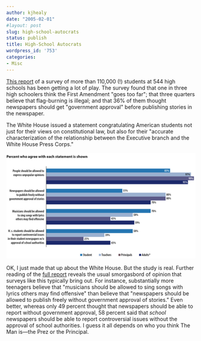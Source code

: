 ```yaml
---
author: kjhealy
date: "2005-02-01"
#layout: post
slug: high-school-autocrats
status: publish
title: High-School Autocrats
wordpress_id: '753'
categories:
- Misc
---
```


[This report](http://edition.cnn.com/2005/EDUCATION/01/31/students.amendment.ap/index.html) of a survey of more than 110,000 (!) students at 544 high schools has been getting a lot of play. The survey found that one in three high schoolers think the First Amendment "goes too far"; that three quarters believe that flag-burning is illegal; and that 36% of them thought newspapers should get "government approval" before publishing stories in the newspaper.

The White House issued a statement congratulating American students not just for their views on constitutional law, but also for their "accurate characterization of the relationship between the Executive branch and the White House Press Corps."

![image](students.png)

OK, I just made that up about the White House. But the study is real. Further reading of the [full report](http://firstamendment.jideas.org/downloads/future_final.pdf) reveals the usual smorgasbord of opinion that surveys like this typically bring out. For instance, substantially more teenagers believe that "musicians should be allowed to sing songs with lyrics others may find offensive" than believe that "newspapers should be allowed to publish freely without government approval of stories." Even better, whereas only 49 percent thought that newspapers should be able to report without government approval, 58 percent said that *school* newspapers should be able to report controversial issues without the approval of school authorities. I guess it all depends on who you think The Man is—the Prez or the Principal.
